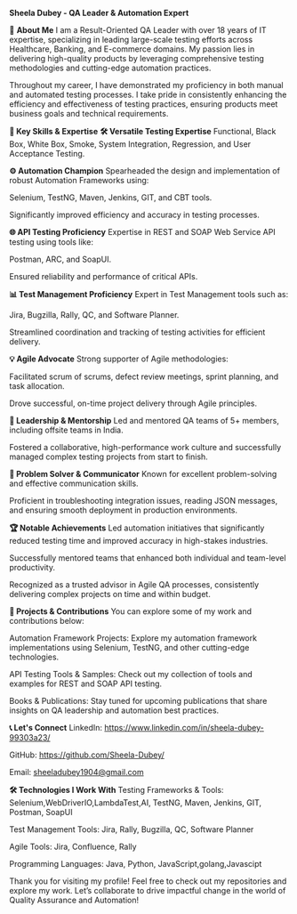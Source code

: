 **Sheela Dubey - QA Leader & Automation Expert**

🚀 **About Me**
I am a Result-Oriented QA Leader with over 18 years of IT expertise, specializing in leading large-scale testing efforts across Healthcare, Banking, and E-commerce domains. My passion lies in delivering high-quality products by leveraging comprehensive testing methodologies and cutting-edge automation practices.

Throughout my career, I have demonstrated my proficiency in both manual and automated testing processes. I take pride in consistently enhancing the efficiency and effectiveness of testing practices, ensuring products meet business goals and technical requirements.

**🔧 Key Skills & Expertise**
**🛠 Versatile Testing Expertise**
Functional, Black Box, White Box, Smoke, System Integration, Regression, and User Acceptance Testing.

**⚙️ Automation Champion**
Spearheaded the design and implementation of robust Automation Frameworks using:

Selenium, TestNG, Maven, Jenkins, GIT, and CBT tools.

Significantly improved efficiency and accuracy in testing processes.

**🌐 API Testing Proficiency**
Expertise in REST and SOAP Web Service API testing using tools like:

Postman, ARC, and SoapUI.

Ensured reliability and performance of critical APIs.

**📊 Test Management Proficiency**
Expert in Test Management tools such as:

Jira, Bugzilla, Rally, QC, and Software Planner.

Streamlined coordination and tracking of testing activities for efficient delivery.

**💡 Agile Advocate**
Strong supporter of Agile methodologies:

Facilitated scrum of scrums, defect review meetings, sprint planning, and task allocation.

Drove successful, on-time project delivery through Agile principles.

**🌱 Leadership & Mentorship**
Led and mentored QA teams of 5+ members, including offsite teams in India.

Fostered a collaborative, high-performance work culture and successfully managed complex testing projects from start to finish.

**🧠 Problem Solver & Communicator**
Known for excellent problem-solving and effective communication skills.

Proficient in troubleshooting integration issues, reading JSON messages, and ensuring smooth deployment in production environments.

**🏆 Notable Achievements**
Led automation initiatives that significantly reduced testing time and improved accuracy in high-stakes industries.

Successfully mentored teams that enhanced both individual and team-level productivity.

Recognized as a trusted advisor in Agile QA processes, consistently delivering complex projects on time and within budget.

**📂 Projects & Contributions**
You can explore some of my work and contributions below:

Automation Framework Projects: Explore my automation framework implementations using Selenium, TestNG, and other cutting-edge technologies.

API Testing Tools & Samples: Check out my collection of tools and examples for REST and SOAP API testing.

Books & Publications: Stay tuned for upcoming publications that share insights on QA leadership and automation best practices.

**📞 Let's Connect**
LinkedIn: https://www.linkedin.com/in/sheela-dubey-99303a23/

GitHub: https://github.com/Sheela-Dubey/

Email: sheeladubey1904@gmail.com

**🛠 Technologies I Work With**
Testing Frameworks & Tools: Selenium,WebDriverIO,LambdaTest,AI, TestNG, Maven, Jenkins, GIT, Postman, SoapUI

Test Management Tools: Jira, Rally, Bugzilla, QC, Software Planner

Agile Tools: Jira, Confluence, Rally

Programming Languages: Java, Python, JavaScript,golang,Javascipt

Thank you for visiting my profile! Feel free to check out my repositories and explore my work. Let’s collaborate to drive impactful change in the world of Quality Assurance and Automation!

